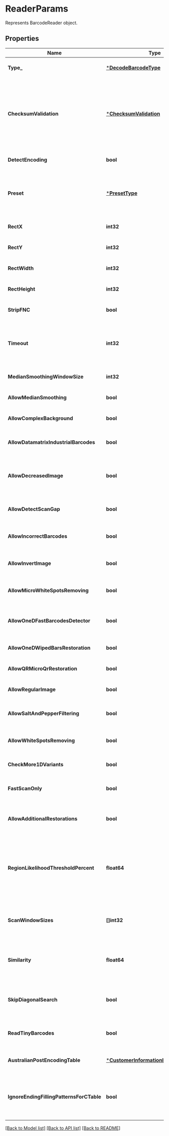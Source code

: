 # ReaderParams

Represents BarcodeReader object.

## Properties

Name | Type | Description | Notes
---- | ---- | ----------- | -----
**Type_** | [***DecodeBarcodeType**](DecodeBarcodeType.md) | The type of barcode to read. | [optional] [default to null]
**ChecksumValidation** | [***ChecksumValidation**](ChecksumValidation.md) | Enable checksum validation during recognition for 1D barcodes. Default is treated as Yes for symbologies which must contain checksum, as No where checksum only possible. Checksum never used: Codabar Checksum is possible: Code39 Standard/Extended, Standard2of5, Interleaved2of5, Matrix2of5, ItalianPost25, DeutschePostIdentcode, DeutschePostLeitcode, VIN Checksum always used: Rest symbologies | [optional] [default to null]
**DetectEncoding** | **bool** | A flag which force engine to detect codetext encoding for Unicode. | [optional] [default to null]
**Preset** | [***PresetType**](PresetType.md) | Preset allows to configure recognition quality and speed manually. You can quickly set up Preset by embedded presets: HighPerformance, NormalQuality, HighQuality, MaxBarCodes or you can manually configure separate options. Default value of Preset is NormalQuality. | [optional] [default to null]
**RectX** | **int32** | Set X of top left corner of area for recognition. | [optional] [default to null]
**RectY** | **int32** | Set Y of top left corner of area for recognition. | [optional] [default to null]
**RectWidth** | **int32** | Set Width of area for recognition. | [optional] [default to null]
**RectHeight** | **int32** | Set Height of area for recognition. | [optional] [default to null]
**StripFNC** | **bool** | Value indicating whether FNC symbol strip must be done. | [optional] [default to null]
**Timeout** | **int32** | Timeout of recognition process in milliseconds. Default value is 15_000 (15 seconds). Maximum value is 30_000 (1/2 minute). In case of a timeout RequestTimeout (408) status will be returned. Try reducing the image size to avoid timeout. | [optional] [default to null]
**MedianSmoothingWindowSize** | **int32** | Window size for median smoothing. Typical values are 3 or 4. Default value is 3. AllowMedianSmoothing must be set. | [optional] [default to null]
**AllowMedianSmoothing** | **bool** | Allows engine to enable median smoothing as additional scan. Mode helps to recognize noised barcodes. | [optional] [default to null]
**AllowComplexBackground** | **bool** | Allows engine to recognize color barcodes on color background as additional scan. Extremely slow mode. | [optional] [default to null]
**AllowDatamatrixIndustrialBarcodes** | **bool** | Allows engine for Datamatrix to recognize dashed industrial Datamatrix barcodes. Slow mode which helps only for dashed barcodes which consist from spots. | [optional] [default to null]
**AllowDecreasedImage** | **bool** | Allows engine to recognize decreased image as additional scan. Size for decreasing is selected by internal engine algorithms. Mode helps to recognize barcodes which are noised and blurred but captured with high resolution. | [optional] [default to null]
**AllowDetectScanGap** | **bool** | Allows engine to use gap between scans to increase recognition speed. Mode can make recognition problems with low height barcodes. | [optional] [default to null]
**AllowIncorrectBarcodes** | **bool** | Allows engine to recognize barcodes which has incorrect checksum or incorrect values. Mode can be used to recognize damaged barcodes with incorrect text. | [optional] [default to null]
**AllowInvertImage** | **bool** | Allows engine to recognize inverse color image as additional scan. Mode can be used when barcode is white on black background. | [optional] [default to null]
**AllowMicroWhiteSpotsRemoving** | **bool** | Allows engine for Postal barcodes to recognize slightly noised images. Mode helps to recognize slightly damaged Postal barcodes. | [optional] [default to null]
**AllowOneDFastBarcodesDetector** | **bool** | Allows engine for 1D barcodes to quickly recognize high quality barcodes which fill almost whole image. Mode helps to quickly recognize generated barcodes from Internet. | [optional] [default to null]
**AllowOneDWipedBarsRestoration** | **bool** | Allows engine for 1D barcodes to recognize barcodes with single wiped/glued bars in pattern. | [optional] [default to null]
**AllowQRMicroQrRestoration** | **bool** | Allows engine for QR/MicroQR to recognize damaged MicroQR barcodes. | [optional] [default to null]
**AllowRegularImage** | **bool** | Allows engine to recognize regular image without any restorations as main scan. Mode to recognize image as is. | [optional] [default to null]
**AllowSaltAndPepperFiltering** | **bool** | Allows engine to recognize barcodes with salt and pepper noise type. Mode can remove small noise with white and black dots. | [optional] [default to null]
**AllowWhiteSpotsRemoving** | **bool** | Allows engine to recognize image without small white spots as additional scan. Mode helps to recognize noised image as well as median smoothing filtering. | [optional] [default to null]
**CheckMore1DVariants** | **bool** | Allows engine to recognize 1D barcodes with checksum by checking more recognition variants. Default value: False. | [optional] [default to null]
**FastScanOnly** | **bool** | Allows engine for 1D barcodes to quickly recognize middle slice of an image and return result without using any time-consuming algorithms. Default value: False. | [optional] [default to null]
**AllowAdditionalRestorations** | **bool** | Allows engine using additional image restorations to recognize corrupted barcodes. At this time, it is used only in MicroPdf417 barcode type. Default value: False. | [optional] [default to null]
**RegionLikelihoodThresholdPercent** | **float64** | Sets threshold for detected regions that may contain barcodes. Value 0.7 means that bottom 70% of possible regions are filtered out and not processed further. Region likelihood threshold must be between [0.05, 0.9] Use high values for clear images with few barcodes. Use low values for images with many barcodes or for noisy images. Low value may lead to a bigger recognition time. | [optional] [default to null]
**ScanWindowSizes** | **[]int32** | Scan window sizes in pixels. Allowed sizes are 10, 15, 20, 25, 30. Scanning with small window size takes more time and provides more accuracy but may fail in detecting very big barcodes. Combining of several window sizes can improve detection quality. | [optional] [default to null]
**Similarity** | **float64** | Similarity coefficient depends on how homogeneous barcodes are. Use high value for for clear barcodes. Use low values to detect barcodes that ara partly damaged or not lighten evenly. Similarity coefficient must be between [0.5, 0.9] | [optional] [default to null]
**SkipDiagonalSearch** | **bool** | Allows detector to skip search for diagonal barcodes. Setting it to false will increase detection time but allow to find diagonal barcodes that can be missed otherwise. Enabling of diagonal search leads to a bigger detection time. | [optional] [default to null]
**ReadTinyBarcodes** | **bool** | Allows engine to recognize tiny barcodes on large images. Ignored if AllowIncorrectBarcodes is set to True. Default value: False. | [optional] [default to null]
**AustralianPostEncodingTable** | [***CustomerInformationInterpretingType**](CustomerInformationInterpretingType.md) | Interpreting Type for the Customer Information of AustralianPost BarCode.Default is CustomerInformationInterpretingType.Other. | [optional] [default to null]
**IgnoreEndingFillingPatternsForCTable** | **bool** | The flag which force AustraliaPost decoder to ignore last filling patterns in Customer Information Field during decoding as CTable method. CTable encoding method does not have any gaps in encoding table and sequence \&quot;333\&quot; of filling patterns is decoded as letter \&quot;z\&quot;. | [optional] [default to null]

[[Back to Model list]](../README.md#documentation-for-models) [[Back to API list]](../README.md#documentation-for-api-endpoints) [[Back to README]](../README.md)

